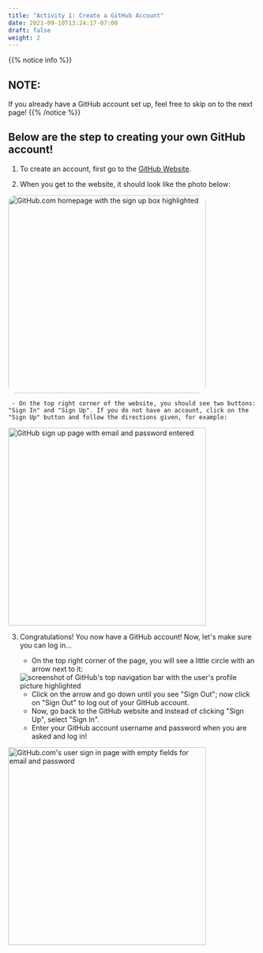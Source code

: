 ```yaml
---
title: "Activity 1: Create a GitHub Account"
date: 2021-09-10T13:24:17-07:00
draft: false
weight: 2
---
```


{{% notice info %}}
## NOTE:
If you already have a GitHub account set up, feel free to skip on to the next page!
{{% /notice %}}

## Below are the step to creating your own GitHub account!

1. To create an account, first go to the [GitHub Website](https://github.com/).

2. When you get to the website, it should look like the photo below:
<img alt="GitHub.com homepage with the sign up box highlighted" src="../images/CreatingRepositorySignUp.png" height="400" style="border-radius: 15px"/>

     - On the top right corner of the website, you should see two buttons: "Sign In" and "Sign Up". If you do not have an account, click on the "Sign Up" button and follow the directions given, for example:

<img alt="GitHub sign up page with email and password entered" src="../images/SignupPage.jpg
" height="400"/>

3. Congratulations! You now have a GitHub account! Now, let's make sure you can log in...

    * On the top right corner of the page, you will see a little circle with an arrow next to it:

    <img alt="screenshot of GitHub's top navigation bar with the user's profile picture highlighted" src="../images/GitHubNavBar.png"/>

    * Click on the arrow and go down until you see "Sign Out"; now click on "Sign Out" to log out of your GitHub account.
    * Now, go back to the GitHub website and instead of clicking "Sign Up", select "Sign In".
    * Enter your GitHub account username and password when you are asked and log in!

<img alt="GitHub.com's user sign in page with empty fields for email and password" src="../images/SignInPage.png" height="400"/> 